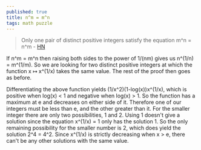 ```yaml
---
published: true
title: n^m = m^n
tags: math puzzle
---
```

> Only one pair of distinct positive integers satisfy the equation m^n = n^m - [HN](https://news.ycombinator.com/item?id=35635491)

If n^m = m^n then raising both sides to the power of 1/(nm) gives us n^(1/n) = m^(1/m). So we are looking for two distinct positive integers at which the function x ↦ x^(1/x) takes the same value. The rest of the proof then goes as before.

Differentiating the above function yields (1/x^2)(1-log(x))x^(1/x), which is positive when log(x) < 1 and negative when log(x) > 1. So the function has a maximum at e and decreases on either side of it. Therefore one of our integers must be less than e, and the other greater than it. For the smaller integer there are only two possibilities, 1 and 2. Using 1 doesn't give a solution since the equation x^(1/x) = 1 only has the solution 1. So the only remaining possibility for the smaller number is 2, which does yield the solution 2^4 = 4^2. Since x^(1/x) is strictly decreasing when x > e, there can't be any other solutions with the same value. 
